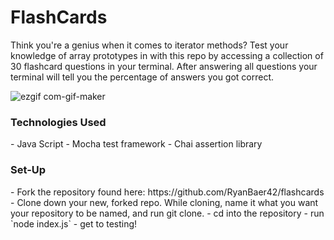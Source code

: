 <h1>FlashCards</h1>
Think you're a genius when it comes to iterator methods? Test your knowledge of array prototypes in with this repo by accessing a collection of 30 flashcard questions in your terminal. After answering all questions your terminal will tell you the percentage of answers you got correct.

![ezgif com-gif-maker](https://user-images.githubusercontent.com/113728354/205164716-1f5aff79-94ec-4fe1-bb25-bf59b5b73b76.gif)

<h3>Technologies Used</h3>
- Java Script
- Mocha test framework
- Chai assertion library

<h3>Set-Up</h3>
- Fork the repository found here: https://github.com/RyanBaer42/flashcards
- Clone down your new, forked repo. While cloning, name it what you want your repository to be named, and run git clone.
- cd into the repository
- run `node index.js`
- get to testing!
